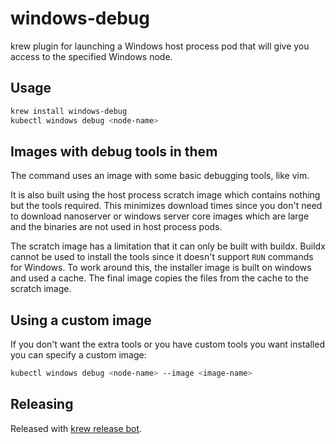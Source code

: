 # windows-debug
krew plugin for launching a Windows host process pod that will give you access to the specified Windows node.

## Usage

```bash
krew install windows-debug
kubectl windows debug <node-name>
```

## Images with debug tools in them

The command uses an image with some basic debugging tools, like vim.  

It is also built using the host process scratch image which contains nothing but the tools required.  This minimizes download times since you don't need to download nanoserver or windows server core images which are large and the binaries are not used in host process pods.

The scratch image has a limitation that it can only be built with buildx.  Buildx cannot be used to install the tools since it doesn't support `RUN` commands for Windows.  To work around this, the installer image is built on windows and used a cache.  The final image copies the files from the cache to the scratch image.

## Using a custom image
If you don't want the extra tools or you have custom tools you want installed you can specify a custom image:

```bash
kubectl windows debug <node-name> --image <image-name>
```

## Releasing
Released with [krew release bot](https://github.com/rajatjindal/krew-release-bot).

